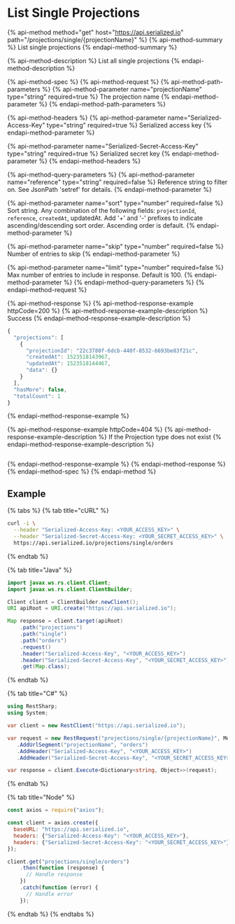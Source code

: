 # List Single Projections

{% api-method method="get" host="https://api.serialized.io" path="/projections/single/{projectionName}" %}
{% api-method-summary %}
List single projections
{% endapi-method-summary %}

{% api-method-description %}
List all single projections
{% endapi-method-description %}

{% api-method-spec %}
{% api-method-request %}
{% api-method-path-parameters %}
{% api-method-parameter name="projectionName" type="string" required=true %}
The projection name
{% endapi-method-parameter %}
{% endapi-method-path-parameters %}

{% api-method-headers %}
{% api-method-parameter name="Serialized-Access-Key" type="string" required=true %}
Serialized access key
{% endapi-method-parameter %}

{% api-method-parameter name="Serialized-Secret-Access-Key" type="string" required=true %}
Serialized secret key
{% endapi-method-parameter %}
{% endapi-method-headers %}

{% api-method-query-parameters %}
{% api-method-parameter name="reference" type="string" required=false %}
Reference string to filter on. See JsonPath 'setref' for details.
{% endapi-method-parameter %}

{% api-method-parameter name="sort" type="number" required=false %}
Sort string. Any combination of the following fields: `projectionId`, `reference`, `createdAt`, updatedAt. Add '+' and '-' prefixes to indicate ascending/descending sort order. Ascending order is default.
{% endapi-method-parameter %}

{% api-method-parameter name="skip" type="number" required=false %}
Number of entries to skip
{% endapi-method-parameter %}

{% api-method-parameter name="limit" type="number" required=false %}
Max number of entries to include in response. Default is 100.
{% endapi-method-parameter %}
{% endapi-method-query-parameters %}
{% endapi-method-request %}

{% api-method-response %}
{% api-method-response-example httpCode=200 %}
{% api-method-response-example-description %}
Success
{% endapi-method-response-example-description %}

```javascript
{
  "projections": [
    {
      "projectionId": "22c3780f-6dcb-440f-8532-6693be83f21c",
      "createdAt": 1523518143967,
      "updatedAt": 1523518144467,
      "data": {}
    }
  ],
  "hasMore": false,
  "totalCount": 1
}
```
{% endapi-method-response-example %}

{% api-method-response-example httpCode=404 %}
{% api-method-response-example-description %}
If the Projection type does not exist
{% endapi-method-response-example-description %}

```text

```
{% endapi-method-response-example %}
{% endapi-method-response %}
{% endapi-method-spec %}
{% endapi-method %}

## Example

{% tabs %}
{% tab title="cURL" %}
```bash
curl -i \
  --header "Serialized-Access-Key: <YOUR_ACCESS_KEY>" \
  --header "Serialized-Secret-Access-Key: <YOUR_SECRET_ACCESS_KEY>" \
  https://api.serialized.io/projections/single/orders
```
{% endtab %}

{% tab title="Java" %}
```java
import javax.ws.rs.client.Client;
import javax.ws.rs.client.ClientBuilder;

Client client = ClientBuilder.newClient();
URI apiRoot = URI.create("https://api.serialized.io");

Map response = client.target(apiRoot)
    .path("projections")
    .path("single")
    .path("orders")
    .request()
    .header("Serialized-Access-Key", "<YOUR_ACCESS_KEY>")
    .header("Serialized-Secret-Access-Key", "<YOUR_SECRET_ACCESS_KEY>")
    .get(Map.class);
```
{% endtab %}

{% tab title="C\#" %}
```csharp
using RestSharp;
using System;

var client = new RestClient("https://api.serialized.io");

var request = new RestRequest("projections/single/{projectionName}", Method.GET)
   .AddUrlSegment("projectionName", "orders")
   .AddHeader("Serialized-Access-Key", "<YOUR_ACCESS_KEY>")
   .AddHeader("Serialized-Secret-Access-Key", "<YOUR_SECRET_ACCESS_KEY>");

var response = client.Execute<Dictionary<string, Object>>(request);
```
{% endtab %}

{% tab title="Node" %}
```javascript
const axios = require("axios");

const client = axios.create({
  baseURL: "https://api.serialized.io",
  headers: {"Serialized-Access-Key": "<YOUR_ACCESS_KEY>"},
  headers: {"Serialized-Secret-Access-Key": "<YOUR_SECRET_ACCESS_KEY>"}
});

client.get("projections/single/orders")
    .then(function (response) {
      // Handle response
    })
    .catch(function (error) {
      // Handle error
    });
```
{% endtab %}
{% endtabs %}

